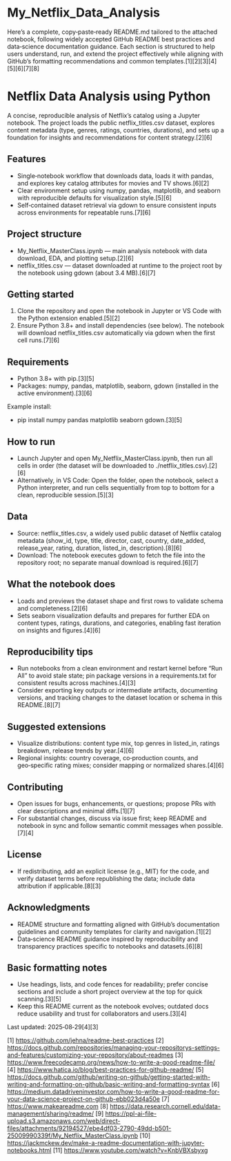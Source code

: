 # My_Netflix_Data_Analysis
Here’s a complete, copy‑paste‑ready README.md tailored to the attached notebook, following widely accepted GitHub README best practices and data‑science documentation guidance. Each section is structured to help users understand, run, and extend the project effectively while aligning with GitHub’s formatting recommendations and common templates.[1][2][3][4][5][6][7][8]

# Netflix Data Analysis using Python

A concise, reproducible analysis of Netflix’s catalog using a Jupyter notebook. The project loads the public netflix_titles.csv dataset, explores content metadata (type, genres, ratings, countries, durations), and sets up a foundation for insights and recommendations for content strategy.[2][6]

## Features

- Single‑notebook workflow that downloads data, loads it with pandas, and explores key catalog attributes for movies and TV shows.[6][2]
- Clear environment setup using numpy, pandas, matplotlib, and seaborn with reproducible defaults for visualization style.[5][6]
- Self‑contained dataset retrieval via gdown to ensure consistent inputs across environments for repeatable runs.[7][6]

## Project structure

- My_Netflix_MasterClass.ipynb — main analysis notebook with data download, EDA, and plotting setup.[2][6]
- netflix_titles.csv — dataset downloaded at runtime to the project root by the notebook using gdown (about 3.4 MB).[6][7]

## Getting started

1) Clone the repository and open the notebook in Jupyter or VS Code with the Python extension enabled.[5][2]
2) Ensure Python 3.8+ and install dependencies (see below). The notebook will download netflix_titles.csv automatically via gdown when the first cell runs.[7][6]

## Requirements

- Python 3.8+ with pip.[3][5]
- Packages: numpy, pandas, matplotlib, seaborn, gdown (installed in the active environment).[3][6]

Example install:
- pip install numpy pandas matplotlib seaborn gdown.[3][5]

## How to run

- Launch Jupyter and open My_Netflix_MasterClass.ipynb, then run all cells in order (the dataset will be downloaded to ./netflix_titles.csv).[2][6]
- Alternatively, in VS Code: Open the folder, open the notebook, select a Python interpreter, and run cells sequentially from top to bottom for a clean, reproducible session.[5][3]

## Data

- Source: netflix_titles.csv, a widely used public dataset of Netflix catalog metadata (show_id, type, title, director, cast, country, date_added, release_year, rating, duration, listed_in, description).[8][6]
- Download: The notebook executes gdown to fetch the file into the repository root; no separate manual download is required.[6][7]

## What the notebook does

- Loads and previews the dataset shape and first rows to validate schema and completeness.[2][6]
- Sets seaborn visualization defaults and prepares for further EDA on content types, ratings, durations, and categories, enabling fast iteration on insights and figures.[4][6]

## Reproducibility tips

- Run notebooks from a clean environment and restart kernel before “Run All” to avoid stale state; pin package versions in a requirements.txt for consistent results across machines.[4][3]
- Consider exporting key outputs or intermediate artifacts, documenting versions, and tracking changes to the dataset location or schema in this README.[8][7]

## Suggested extensions

- Visualize distributions: content type mix, top genres in listed_in, ratings breakdown, release trends by year.[4][6]
- Regional insights: country coverage, co‑production counts, and geo‑specific rating mixes; consider mapping or normalized shares.[4][6]

## Contributing

- Open issues for bugs, enhancements, or questions; propose PRs with clear descriptions and minimal diffs.[1][7]
- For substantial changes, discuss via issue first; keep README and notebook in sync and follow semantic commit messages when possible.[7][4]

## License

- If redistributing, add an explicit license (e.g., MIT) for the code, and verify dataset terms before republishing the data; include data attribution if applicable.[8][3]

## Acknowledgments

- README structure and formatting aligned with GitHub’s documentation guidelines and community templates for clarity and navigation.[1][2]
- Data‑science README guidance inspired by reproducibility and transparency practices specific to notebooks and datasets.[6][8]

## Basic formatting notes

- Use headings, lists, and code fences for readability; prefer concise sections and include a short project overview at the top for quick scanning.[3][5]
- Keep this README current as the notebook evolves; outdated docs reduce usability and trust for collaborators and users.[3][4]

Last updated: 2025‑08‑29[4][3]

[1] https://github.com/jehna/readme-best-practices
[2] https://docs.github.com/repositories/managing-your-repositorys-settings-and-features/customizing-your-repository/about-readmes
[3] https://www.freecodecamp.org/news/how-to-write-a-good-readme-file/
[4] https://www.hatica.io/blog/best-practices-for-github-readme/
[5] https://docs.github.com/github/writing-on-github/getting-started-with-writing-and-formatting-on-github/basic-writing-and-formatting-syntax
[6] https://medium.datadriveninvestor.com/how-to-write-a-good-readme-for-your-data-science-project-on-github-ebb023d4a50e
[7] https://www.makeareadme.com
[8] https://data.research.cornell.edu/data-management/sharing/readme/
[9] https://ppl-ai-file-upload.s3.amazonaws.com/web/direct-files/attachments/92194527/ebe4df03-2790-49dd-b501-25009990339f/My_Netflix_MasterClass.ipynb
[10] https://jackmckew.dev/make-a-readme-documentation-with-jupyter-notebooks.html
[11] https://www.youtube.com/watch?v=KnbVBXsbyxg
